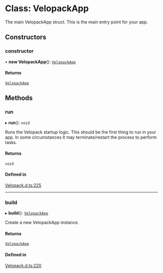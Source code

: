 # Class: VelopackApp

The main VelopackApp struct. This is the main entry point for your app.

## Constructors

### constructor

• **new VelopackApp**(): [`VelopackApp`](VelopackApp.md)

#### Returns

[`VelopackApp`](VelopackApp.md)

## Methods

### run

▸ **run**(): `void`

Runs the Velopack startup logic. This should be the first thing to run in your app.
In some circumstances it may terminate/restart the process to perform tasks.

#### Returns

`void`

#### Defined in

[Velopack.d.ts:225](https://github.com/velopack/velopack.fusion/blob/b92fa93/for-js/Velopack.d.ts#L225)

___

### build

▸ **build**(): [`VelopackApp`](VelopackApp.md)

Create a new VelopackApp instance.

#### Returns

[`VelopackApp`](VelopackApp.md)

#### Defined in

[Velopack.d.ts:220](https://github.com/velopack/velopack.fusion/blob/b92fa93/for-js/Velopack.d.ts#L220)
